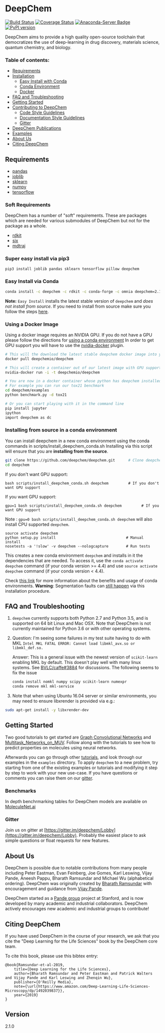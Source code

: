 ﻿# DeepChem
[![Build Status](https://travis-ci.org/deepchem/deepchem.svg?branch=master)](https://travis-ci.org/deepchem/deepchem)
[![Coverage Status](https://coveralls.io/repos/github/deepchem/deepchem/badge.svg?branch=master)](https://coveralls.io/github/deepchem/deepchem?branch=master)
[![Anaconda-Server Badge](https://anaconda.org/deepchem/deepchem/badges/version.svg)](https://anaconda.org/deepchem/deepchem)
[![PyPI version](https://badge.fury.io/py/deepchem.svg)](https://badge.fury.io/py/deepchem)


DeepChem aims to provide a high quality open-source toolchain that
democratizes the use of deep-learning in drug discovery, materials science, quantum chemistry, and biology.

### Table of contents:

* [Requirements](#requirements)
* [Installation](#installation)
    * [Easy Install with Conda](#easy-install-with-conda)
    * [Conda Environment](#using-a-conda-environment)
    * [Docker](#using-a-docker-image)
* [FAQ and Troubleshooting](#faq-and-troubleshooting)
* [Getting Started](#getting-started)
* [Contributing to DeepChem](/CONTRIBUTING.md)
    * [Code Style Guidelines](/CONTRIBUTING.md#code-style-guidelines)
    * [Documentation Style Guidelines](/CONTRIBUTING.md#documentation-style-guidelines)
    * [Gitter](#gitter)
* [DeepChem Publications](#deepchem-publications)
* [Examples](/examples)
* [About Us](#about-us)
* [Citing DeepChem](#citing-deepchem)

## Requirements
* [pandas](http://pandas.pydata.org/)
* [joblib](https://pypi.python.org/pypi/joblib)
* [sklearn](https://github.com/scikit-learn/scikit-learn.git)
* [numpy](https://store.continuum.io/cshop/anaconda/)
* [tensorflow](https://www.tensorflow.org/)

### Soft Requirements
DeepChem has a number of "soft" requirements. These are packages which are needed for various submodules of DeepChem but not for the package as a whole.

* [rdkit](http://www.rdkit.org/docs/Install.html)
* [six](https://pypi.python.org/pypi/six)
* [mdtraj](http://mdtraj.org/)

### Super easy install via pip3

```bash
pip3 install joblib pandas sklearn tensorflow pillow deepchem
```

### Easy Install via Conda

```bash
conda install -c deepchem -c rdkit -c conda-forge -c omnia deepchem=2.1.0
```
**Note:** `Easy Install` installs the latest stable version of `deepchem` and _does not install from source_. If you need to install from source make sure you follow the steps [here](#using-a-conda-environment).

### Using a Docker Image
Using a docker image requires an NVIDIA GPU.  If you do not have a GPU please follow the directions for [using a conda environment](#using-a-conda-environment)
In order to get GPU support you will have to use the [nvidia-docker](https://github.com/NVIDIA/nvidia-docker) plugin.
``` bash
# This will the download the latest stable deepchem docker image into your images
docker pull deepchemio/deepchem

# This will create a container out of our latest image with GPU support
nvidia-docker run -i -t deepchemio/deepchem

# You are now in a docker container whose python has deepchem installed
# For example you can run our tox21 benchmark
cd deepchem/examples
python benchmark.py -d tox21

# Or you can start playing with it in the command line
pip install jupyter
ipython
import deepchem as dc
```

### Installing from source in a conda environment
You can install deepchem in a new conda environment using the conda commands in scripts/install_deepchem_conda.sh
Installing via this script will ensure that you are **installing from the source**.

```bash
git clone https://github.com/deepchem/deepchem.git      # Clone deepchem source code from GitHub
cd deepchem
```
If you don't want GPU support:
```
bash scripts/install_deepchem_conda.sh deepchem         # If you don't want GPU support
```
If you want GPU support:
```
gpu=1 bash scripts/install_deepchem_conda.sh deepchem         # If you want GPU support
```
Note : `gpu=0 bash scripts/install_deepchem_conda.sh deepchem` will also install CPU supported `deepchem`.
```
source activate deepchem
python setup.py install                                # Manual install
nosetests -a '!slow' -v deepchem --nologcapture        # Run tests
```
This creates a new conda environment `deepchem` and installs in it the dependencies that
are needed. To access it, use the `conda activate deepchem` command (if your conda version >= 4.4) and use `source activate deepchem` command (if your conda version < 4.4).

Check [this link](https://conda.io/docs/using/envs.html) for more information about
the benefits and usage of conda environments. **Warning**: Segmentation faults can [still happen](https://github.com/deepchem/deepchem/pull/379#issuecomment-277013514)
via this installation procedure.


## FAQ and Troubleshooting

1. ```deepchem``` currently supports both Python 2.7 and Python 3.5, and is supported on 64 bit Linux and Mac OSX. Note that DeepChem is not currently maintained for Python 3.6 or with other operating systems. 
2. Question: I'm seeing some failures in my test suite having to do with MKL
   ```Intel MKL FATAL ERROR: Cannot load libmkl_avx.so or libmkl_def.so.```

   Answer: This is a general issue with the newest version of `scikit-learn` enabling MKL by default. This doesn't play well with many linux systems. See [BVLC/caffe#3884](https://github.com/BVLC/caffe/issues/3884) for discussions. The following seems to fix the issue
   ```bash
   conda install nomkl numpy scipy scikit-learn numexpr
   conda remove mkl mkl-service
   ```
3.  Note that when using Ubuntu 16.04 server or similar environments, you may need to ensure libxrender is provided via e.g.:
   ```bash
   sudo apt-get install -y libxrender-dev
   ```

## Getting Started
Two good tutorials to get started are [Graph Convolutional Networks](https://deepchem.io/docs/notebooks/graph_convolutional_networks_for_tox21.html) and [Multitask_Networks_on_MUV](https://deepchem.io/docs/notebooks/Multitask_Networks_on_MUV.html). Follow along with the tutorials to see how to predict properties on molecules using neural networks.

Afterwards you can go through other [tutorials](https://deepchem.io/docs/notebooks/index.html), and look through our examples in the `examples` directory. To apply `deepchem` to a new problem, try starting from one of the existing examples or tutorials and modifying it step by step to work with your new use-case. If you have questions or comments you can raise them on our [gitter](https://gitter.im/deepchem/Lobby).

### Benchmarks
In depth benchrmarking tables for DeepChem models are available on [MoleculeNet.ai](https://moleculenet.ai)

### Gitter
Join us on gitter at [https://gitter.im/deepchem/Lobby](https://gitter.im/deepchem/Lobby). Probably the easiest place to ask simple questions or float requests for new features.

## About Us
DeepChem is possible due to notable contributions from many people including Peter Eastman, Evan Feinberg, Joe Gomes, Karl Leswing, Vijay Pande, Aneesh Pappu, Bharath Ramsundar and Michael Wu (alphabetical ordering).  DeepChem was originally created by [Bharath Ramsundar](http://rbharath.github.io/) with encouragement and guidance from [Vijay Pande](https://pande.stanford.edu/).

DeepChem started as a [Pande group](https://pande.stanford.edu/) project at Stanford, and is now developed by many academic and industrial collaborators. DeepChem actively encourages new academic and industrial groups to contribute!

## Citing DeepChem

If you have used DeepChem in the course of your research, we ask that you cite the "Deep Learning for the Life Sciences" book by the DeepChem core team.

To cite this book, please use this bibtex entry:

```
@book{Ramsundar-et-al-2019,
    title={Deep Learning for the Life Sciences},
    author={Bharath Ramsundar and Peter Eastman and Patrick Walters and Vijay Pande and Karl Leswing and Zhenqin Wu},
    publisher={O'Reilly Media},
    note={\url{https://www.amazon.com/Deep-Learning-Life-Sciences-Microscopy/dp/1492039837}},
    year={2019}
}
```

## Version
2.1.0
